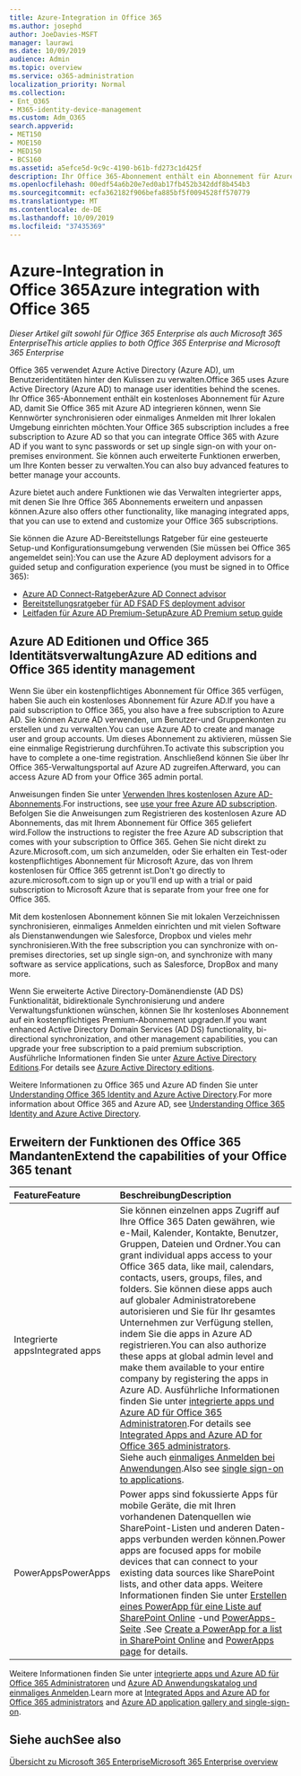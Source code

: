 ```yaml
---
title: Azure-Integration in Office 365
ms.author: josephd
author: JoeDavies-MSFT
manager: laurawi
ms.date: 10/09/2019
audience: Admin
ms.topic: overview
ms.service: o365-administration
localization_priority: Normal
ms.collection:
- Ent_O365
- M365-identity-device-management
ms.custom: Adm_O365
search.appverid:
- MET150
- MOE150
- MED150
- BCS160
ms.assetid: a5efce5d-9c9c-4190-b61b-fd273c1d425f
description: Ihr Office 365-Abonnement enthält ein Abonnement für Azure AD. Integrieren Sie Office 365 mit Azure AD, wenn Sie die Kennwortsynchronisierung oder das einmalige Anmelden mit Ihrer lokalen Umgebung wünschen.
ms.openlocfilehash: 00edf54a6b20e7ed0ab17fb452b342ddf8b454b3
ms.sourcegitcommit: ecfa362182f906befa885bf5f0094528ff570779
ms.translationtype: MT
ms.contentlocale: de-DE
ms.lasthandoff: 10/09/2019
ms.locfileid: "37435369"
---
```

# <a name="azure-integration-with-office-365"></a><span data-ttu-id="37ba2-104">Azure-Integration in Office 365</span><span class="sxs-lookup"><span data-stu-id="37ba2-104">Azure integration with Office 365</span></span>

<span data-ttu-id="37ba2-105">*Dieser Artikel gilt sowohl für Office 365 Enterprise als auch Microsoft 365 Enterprise*</span><span class="sxs-lookup"><span data-stu-id="37ba2-105">*This article applies to both Office 365 Enterprise and Microsoft 365 Enterprise*</span></span>

<span data-ttu-id="37ba2-106">Office 365 verwendet Azure Active Directory (Azure AD), um Benutzeridentitäten hinter den Kulissen zu verwalten.</span><span class="sxs-lookup"><span data-stu-id="37ba2-106">Office 365 uses Azure Active Directory (Azure AD) to manage user identities behind the scenes.</span></span> <span data-ttu-id="37ba2-107">Ihr Office 365-Abonnement enthält ein kostenloses Abonnement für Azure AD, damit Sie Office 365 mit Azure AD integrieren können, wenn Sie Kennwörter synchronisieren oder einmaliges Anmelden mit Ihrer lokalen Umgebung einrichten möchten.</span><span class="sxs-lookup"><span data-stu-id="37ba2-107">Your Office 365 subscription includes a free subscription to Azure AD so that you can integrate Office 365 with Azure AD if you want to sync passwords or set up single sign-on with your on-premises environment.</span></span> <span data-ttu-id="37ba2-108">Sie können auch erweiterte Funktionen erwerben, um Ihre Konten besser zu verwalten.</span><span class="sxs-lookup"><span data-stu-id="37ba2-108">You can also buy advanced features to better manage your accounts.</span></span>
  
<span data-ttu-id="37ba2-109">Azure bietet auch andere Funktionen wie das Verwalten integrierter apps, mit denen Sie Ihre Office 365 Abonnements erweitern und anpassen können.</span><span class="sxs-lookup"><span data-stu-id="37ba2-109">Azure also offers other functionality, like managing integrated apps, that you can use to extend and customize your Office 365 subscriptions.</span></span>
  
<span data-ttu-id="37ba2-110">Sie können die Azure AD-Bereitstellungs Ratgeber für eine gesteuerte Setup-und Konfigurationsumgebung verwenden (Sie müssen bei Office 365 angemeldet sein):</span><span class="sxs-lookup"><span data-stu-id="37ba2-110">You can use the Azure AD deployment advisors for a guided setup and configuration experience (you must be signed in to Office 365):</span></span>

 - [<span data-ttu-id="37ba2-111">Azure AD Connect-Ratgeber</span><span class="sxs-lookup"><span data-stu-id="37ba2-111">Azure AD Connect advisor</span></span>](https://aka.ms/aadconnectpwsync)
 - [<span data-ttu-id="37ba2-112">Bereitstellungsratgeber für AD FS</span><span class="sxs-lookup"><span data-stu-id="37ba2-112">AD FS deployment advisor</span></span>](https://aka.ms/adfsguidance)
 - [<span data-ttu-id="37ba2-113">Leitfaden für Azure AD Premium-Setup</span><span class="sxs-lookup"><span data-stu-id="37ba2-113">Azure AD Premium setup guide</span></span>](https://aka.ms/aadpguidance)
  
## <a name="azure-ad-editions-and-office-365-identity-management"></a><span data-ttu-id="37ba2-114">Azure AD Editionen und Office 365 Identitätsverwaltung</span><span class="sxs-lookup"><span data-stu-id="37ba2-114">Azure AD editions and Office 365 identity management</span></span>

<span data-ttu-id="37ba2-115">Wenn Sie über ein kostenpflichtiges Abonnement für Office 365 verfügen, haben Sie auch ein kostenloses Abonnement für Azure AD.</span><span class="sxs-lookup"><span data-stu-id="37ba2-115">If you have a paid subscription to Office 365, you also have a free subscription to Azure AD.</span></span> <span data-ttu-id="37ba2-116">Sie können Azure AD verwenden, um Benutzer-und Gruppenkonten zu erstellen und zu verwalten.</span><span class="sxs-lookup"><span data-stu-id="37ba2-116">You can use Azure AD to create and manage user and group accounts.</span></span> <span data-ttu-id="37ba2-117">Um dieses Abonnement zu aktivieren, müssen Sie eine einmalige Registrierung durchführen.</span><span class="sxs-lookup"><span data-stu-id="37ba2-117">To activate this subscription you have to complete a one-time registration.</span></span> <span data-ttu-id="37ba2-118">Anschließend können Sie über Ihr Office 365-Verwaltungsportal auf Azure AD zugreifen.</span><span class="sxs-lookup"><span data-stu-id="37ba2-118">Afterward, you can access Azure AD from your Office 365 admin portal.</span></span> 

<span data-ttu-id="37ba2-119">Anweisungen finden Sie unter [Verwenden Ihres kostenlosen Azure AD-Abonnements](https://go.microsoft.com/fwlink/p/?LinkId=617127).</span><span class="sxs-lookup"><span data-stu-id="37ba2-119">For instructions, see [use your free Azure AD subscription](https://go.microsoft.com/fwlink/p/?LinkId=617127).</span></span> <span data-ttu-id="37ba2-120">Befolgen Sie die Anweisungen zum Registrieren des kostenlosen Azure AD Abonnements, das mit Ihrem Abonnement für Office 365 geliefert wird.</span><span class="sxs-lookup"><span data-stu-id="37ba2-120">Follow the instructions to register the free Azure AD subscription that comes with your subscription to Office 365.</span></span> <span data-ttu-id="37ba2-121">Gehen Sie nicht direkt zu Azure.Microsoft.com, um sich anzumelden, oder Sie erhalten ein Test-oder kostenpflichtiges Abonnement für Microsoft Azure, das von Ihrem kostenlosen für Office 365 getrennt ist.</span><span class="sxs-lookup"><span data-stu-id="37ba2-121">Don't go directly to azure.microsoft.com to sign up or you'll end up with a trial or paid subscription to Microsoft Azure that is separate from your free one for Office 365.</span></span> 
  
<span data-ttu-id="37ba2-122">Mit dem kostenlosen Abonnement können Sie mit lokalen Verzeichnissen synchronisieren, einmaliges Anmelden einrichten und mit vielen Software als Dienstanwendungen wie Salesforce, Dropbox und vieles mehr synchronisieren.</span><span class="sxs-lookup"><span data-stu-id="37ba2-122">With the free subscription you can synchronize with on-premises directories, set up single sign-on, and synchronize with many software as service applications, such as Salesforce, DropBox and many more.</span></span>
  
<span data-ttu-id="37ba2-123">Wenn Sie erweiterte Active Directory-Domänendienste (AD DS) Funktionalität, bidirektionale Synchronisierung und andere Verwaltungsfunktionen wünschen, können Sie Ihr kostenloses Abonnement auf ein kostenpflichtiges Premium-Abonnement upgraden.</span><span class="sxs-lookup"><span data-stu-id="37ba2-123">If you want enhanced Active Directory Domain Services (AD DS) functionality, bi-directional synchronization, and other management capabilities, you can upgrade your free subscription to a paid premium subscription.</span></span> <span data-ttu-id="37ba2-124">Ausführliche Informationen finden Sie unter [Azure Active Directory Editions](https://azure.microsoft.com/pricing/details/active-directory/).</span><span class="sxs-lookup"><span data-stu-id="37ba2-124">For details see [Azure Active Directory editions](https://azure.microsoft.com/pricing/details/active-directory/).</span></span>
  
<span data-ttu-id="37ba2-125">Weitere Informationen zu Office 365 und Azure AD finden Sie unter [Understanding Office 365 Identity and Azure Active Directory](https://docs.microsoft.com/office365/enterprise/about-office-365-identity).</span><span class="sxs-lookup"><span data-stu-id="37ba2-125">For more information about Office 365 and Azure AD, see [Understanding Office 365 Identity and Azure Active Directory](https://docs.microsoft.com/office365/enterprise/about-office-365-identity).</span></span>
  
## <a name="extend-the-capabilities-of-your-office-365-tenant"></a><span data-ttu-id="37ba2-126">Erweitern der Funktionen des Office 365 Mandanten</span><span class="sxs-lookup"><span data-stu-id="37ba2-126">Extend the capabilities of your Office 365 tenant</span></span>

|<span data-ttu-id="37ba2-127">**Feature**</span><span class="sxs-lookup"><span data-stu-id="37ba2-127">**Feature**</span></span>|<span data-ttu-id="37ba2-128">**Beschreibung**</span><span class="sxs-lookup"><span data-stu-id="37ba2-128">**Description**</span></span>|
|:-----|:-----|
|<span data-ttu-id="37ba2-129">Integrierte apps</span><span class="sxs-lookup"><span data-stu-id="37ba2-129">Integrated apps</span></span>  <br/> |<span data-ttu-id="37ba2-130">Sie können einzelnen apps Zugriff auf Ihre Office 365 Daten gewähren, wie e-Mail, Kalender, Kontakte, Benutzer, Gruppen, Dateien und Ordner.</span><span class="sxs-lookup"><span data-stu-id="37ba2-130">You can grant individual apps access to your Office 365 data, like mail, calendars, contacts, users, groups, files, and folders.</span></span> <span data-ttu-id="37ba2-131">Sie können diese apps auch auf globaler Administratorebene autorisieren und Sie für Ihr gesamtes Unternehmen zur Verfügung stellen, indem Sie die apps in Azure AD registrieren.</span><span class="sxs-lookup"><span data-stu-id="37ba2-131">You can also authorize these apps at global admin level and make them available to your entire company by registering the apps in Azure AD.</span></span> <span data-ttu-id="37ba2-132">Ausführliche Informationen finden Sie unter [integrierte apps und Azure AD für Office 365 Administratoren](https://support.office.com/article/cb2250e3-451e-416f-bf4e-363549652c2a).</span><span class="sxs-lookup"><span data-stu-id="37ba2-132">For details see [Integrated Apps and Azure AD for Office 365 administrators](https://support.office.com/article/cb2250e3-451e-416f-bf4e-363549652c2a).</span></span>  <br/> <span data-ttu-id="37ba2-133">Siehe auch [einmaliges Anmelden bei Anwendungen](https://go.microsoft.com/fwlink/p/?LinkId=698604).</span><span class="sxs-lookup"><span data-stu-id="37ba2-133">Also see [single sign-on to applications](https://go.microsoft.com/fwlink/p/?LinkId=698604).</span></span>  <br/> |
|<span data-ttu-id="37ba2-134">PowerApps</span><span class="sxs-lookup"><span data-stu-id="37ba2-134">PowerApps</span></span>  <br/> | <span data-ttu-id="37ba2-135">Power apps sind fokussierte Apps für mobile Geräte, die mit Ihren vorhandenen Datenquellen wie SharePoint-Listen und anderen Daten-apps verbunden werden können.</span><span class="sxs-lookup"><span data-stu-id="37ba2-135">Power apps are focused apps for mobile devices that can connect to your existing data sources like SharePoint lists, and other data apps.</span></span> <span data-ttu-id="37ba2-136">Weitere Informationen finden Sie unter [Erstellen eines PowerApp für eine Liste auf SharePoint Online](https://support.office.com/article/9338b2d2-67ac-4b81-8e67-97da27e5e9ab) -und [PowerApps-Seite](https://powerapps.microsoft.com/) .</span><span class="sxs-lookup"><span data-stu-id="37ba2-136">See [Create a PowerApp for a list in SharePoint Online](https://support.office.com/article/9338b2d2-67ac-4b81-8e67-97da27e5e9ab) and [PowerApps page](https://powerapps.microsoft.com/) for details.</span></span>  <br/> |
   
<span data-ttu-id="37ba2-137">Weitere Informationen finden Sie unter [integrierte apps und Azure AD für Office 365 Administratoren](integrated-apps-and-azure-ads.md) und [Azure AD Anwendungskatalog und einmaliges Anmelden](https://docs.microsoft.com/azure/active-directory/manage-apps/what-is-single-sign-on).</span><span class="sxs-lookup"><span data-stu-id="37ba2-137">Learn more at [Integrated Apps and Azure AD for Office 365 administrators](integrated-apps-and-azure-ads.md) and [Azure AD application gallery and single-sign-on](https://docs.microsoft.com/azure/active-directory/manage-apps/what-is-single-sign-on).</span></span>

## <a name="see-also"></a><span data-ttu-id="37ba2-138">Siehe auch</span><span class="sxs-lookup"><span data-stu-id="37ba2-138">See also</span></span>

[<span data-ttu-id="37ba2-139">Übersicht zu Microsoft 365 Enterprise</span><span class="sxs-lookup"><span data-stu-id="37ba2-139">Microsoft 365 Enterprise overview</span></span>](https://docs.microsoft.com/microsoft-365/enterprise/microsoft-365-overview)
